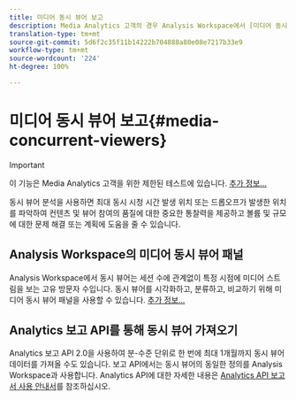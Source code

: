 ```yaml
---
title: 미디어 동시 뷰어 보고
description: Media Analytics 고객의 경우 Analysis Workspace에서 [미디어 동시 뷰어] 패널을 사용하면 동시 시청 사용자를 분석하여 최대 동시 시청 시간 발생 위치 또는 드롭오프가 발생한 위치를 파악할 수 있습니다.
translation-type: tm+mt
source-git-commit: 5d6f2c35f11b14222b704888a80e08e7217b33e9
workflow-type: tm+mt
source-wordcount: '224'
ht-degree: 100%

---
```



# 미디어 동시 뷰어 보고{#media-concurrent-viewers}

>[!IMPORTANT]
>
>이 기능은 Media Analytics 고객을 위한 제한된 테스트에 있습니다. [추가 정보...](https://docs.adobe.com/content/help/ko-KR/analytics/landing/an-releases.html)

동시 뷰어 분석을 사용하면 최대 동시 시청 시간 발생 위치 또는 드롭오프가 발생한 위치를 파악하여 컨텐츠 및 뷰어 참여의 품질에 대한 중요한 통찰력을 제공하고 볼륨 및 규모에 대한 문제 해결 또는 계획에 도움을 줄 수 있습니다.

## Analysis Workspace의 미디어 동시 뷰어 패널

Analysis Workspace에서 동시 뷰어는 세션 수에 관계없이 특정 시점에 미디어 스트림을 보는 고유 방문자 수입니다. 동시 뷰어를 시각화하고, 분류하고, 비교하기 위해 미디어 동시 뷰어 패널을 사용할 수 있습니다. [추가 정보...](https://docs.adobe.com/content/help/ko-KR/analytics/analyze/analysis-workspace/panels/media-concurrent-viewers.html)

## Analytics 보고 API를 통해 동시 뷰어 가져오기

Analytics 보고 API 2.0을 사용하여 분-수준 단위로 한 번에 최대 1개월까지 동시 뷰어 데이터를 가져올 수도 있습니다. 보고 API에서는 동시 뷰어의 동일한 정의를 Analysis Workspace과 사용합니다.  Analytics API에 대한 자세한 내용은 [Analytics API 보고서 사용 안내서](https://www.adobe.io/apis/experiencecloud/analytics/docs.html#!AdobeDocs/analytics-2.0-apis/master/reporting-guide.md)를 참조하십시오.
